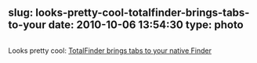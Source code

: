 slug: looks-pretty-cool-totalfinder-brings-tabs-to-your
date: 2010-10-06 13:54:30
type: photo
---

<a href="http://totalfinder.binaryage.com/"><img src="{{@asset.url swerner/tumblr/2010-10-06-looks-pretty-cool-totalfinder-brings-tabs-to-your-c853220fb5.png}}" alt=""/></a>

Looks pretty cool: [TotalFinder brings tabs to your native Finder](http://totalfinder.binaryage.com/)
